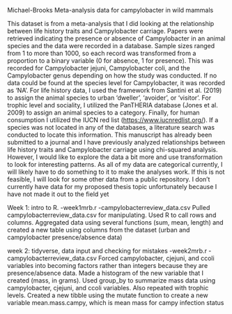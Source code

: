 Michael-Brooks
Meta-analysis data for campylobacter in wild mammals

This dataset is from a meta-analysis that I did looking at the relationship between life history traits and Campylobacter carriage. Papers were retrieved indicating the presence or absence of Campylobacter in 
an animal species and the data were recorded in a database. Sample sizes ranged from 1 to more than 
1000, so each record was transformed from a proportion to a binary variable (0 for absence, 1 for 
presence). This was recorded for Campylobacter jejuni, Campylobacter coli, and the Campylobacter 
genus depending on how the study was conducted. If no data could be found at the species level for 
Campylobacter, it was recorded as ‘NA’. For life history data, I used the framework from Santini et al. 
(2019) to assign the animal species to urban ‘dweller’, ‘avoider’, or ‘visitor’. For trophic level and 
sociality, I utilized the PanTHERIA database (Jones et al. 2009) to assign an animal species to a category. 
Finally, for human consumption I utilized the IUCN red list (https://www.iucnredlist.org/). If a species 
was not located in any of the databases, a literature search was conducted to locate this information. 
This manuscript has already been submitted to a journal and I have previously analyzed relationships 
between life history traits and Campylobacter carriage using chi-squared analysis. However, I would like 
to explore the data a bit more and use transformation to look for interesting patterns. As all of my data 
are categorical currently, I will likely have to do something to it to make the analyses work. If this is not 
feasible, I will look for some other data from a public repository. I don’t currently have data for my 
proposed thesis topic unfortunately because I have not made it out to the field yet

Week 1: intro to R.
-week1mrb.r
-campylobacterreview_data.csv
Pulled campylobacterreview_data.csv for manipulating. Used R to call rows and columns. Aggregated data using several functions (sum, mean, length) and created a new table using columns from the dataset (urban and campylobacter presence/absence data)

week 2: tidyverse, data input and checking for mistakes
-week2mrb.r
-campylobacterreview_data.csv
Forced campylobacter, cjejuni, and ccoli variables into becoming factors rather than integers because they are presence/absence data. Made a histogram of the new variable that I created (mass, in grams). Used group_by to summarize mass data using campylobacter, cjejuni, and ccoli variables. Also repeated with trophic levels. Created a new tibble using the mutate function to create a new variable mean.mass.campy, which is mean mass for campy infection status